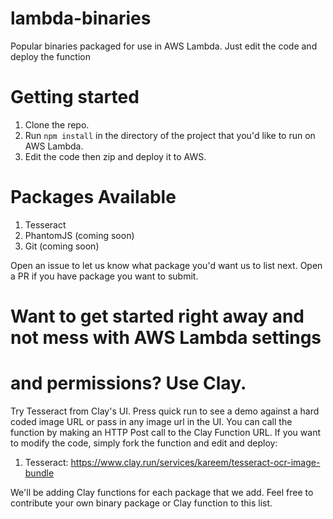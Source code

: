 # lambda-binaries
Popular binaries packaged for use in AWS Lambda. Just edit the code and deploy the function

# Getting started
1. Clone the repo.
2. Run ```npm install``` in the directory of the project that you'd like to
   run on AWS Lambda.
3. Edit the code then zip and deploy it to AWS. 

# Packages Available
1. Tesseract
2. PhantomJS (coming soon)
3. Git (coming soon)

Open an issue to let us know what package you'd want us to list next.
Open a PR if you have package you want to submit.

# Want to get started right away and not mess with AWS Lambda settings
# and permissions? Use Clay.

Try Tesseract from Clay's UI. Press quick run to see a demo against a
hard coded image URL or pass in any image url in the UI. You can call
the function by making an HTTP Post call to the Clay Function URL.
If you want to modify the code, simply fork the function and edit and
deploy:

1. Tesseract: https://www.clay.run/services/kareem/tesseract-ocr-image-bundle


We'll be adding Clay functions for each package that we add. Feel free
to contribute your own binary package or Clay function to this list.
